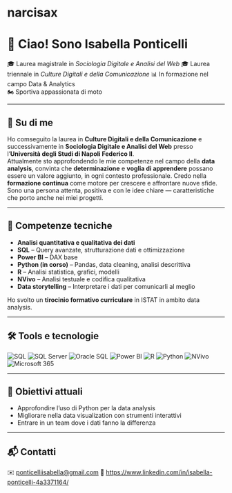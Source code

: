 # narcisax
# 👋 Ciao! Sono Isabella Ponticelli

🎓 Laurea magistrale in *Sociologia Digitale e Analisi del Web* 
🎓 Laurea triennale in *Culture Digitali e della Comunicazione* 
📊 In formazione nel campo Data & Analytics  
🏍 Sportiva appassionata di moto

---

## 📌 Su di me

Ho comseguito la laurea in **Culture Digitali e della Comunicazione** e successivamente in **Sociologia Digitale e Analisi del Web** presso l’**Università degli Studi di Napoli Federico II**.  
Attualmente sto approfondendo le mie competenze nel campo della **data analysis**, convinta che **determinazione** e **voglia di apprendere** possano essere un valore aggiunto, in ogni contesto professionale.
Credo nella **formazione continua** come motore per crescere e affrontare nuove sfide. Sono una persona attenta, positiva e con le idee chiare — caratteristiche che porto anche nei miei progetti.

---

## 🧠 Competenze tecniche 

- **Analisi quantitativa e qualitativa dei dati**
- **SQL** – Query avanzate, strutturazione dati e ottimizzazione  
- **Power BI** – DAX base  
- **Python (in corso)** – Pandas, data cleaning, analisi descrittiva  
- **R** – Analisi statistica, grafici, modelli  
- **NVivo** – Analisi testuale e codifica qualitativa  
- **Data storytelling** – Interpretare i dati per comunicarli al meglio

Ho svolto un **tirocinio formativo curriculare** in ISTAT in ambito data analysis.

---

## 🛠️ Tools e tecnologie

![SQL](https://img.shields.io/badge/-SQL-4479A1?logo=postgresql&logoColor=white)
![SQL Server](https://img.shields.io/badge/-SQL_Server-CC2927?logo=microsoft&logoColor=white)
![Oracle SQL](https://img.shields.io/badge/-Oracle_SQL-F80000?logo=oracle&logoColor=white)
![Power BI](https://img.shields.io/badge/-Power%20BI-F2C811?logo=powerbi&logoColor=black)
![R](https://img.shields.io/badge/-R-276DC3?logo=r&logoColor=white)
![Python](https://img.shields.io/badge/-Python-3776AB?logo=python&logoColor=white)
![NVivo](https://img.shields.io/badge/-NVivo-00B5D1?logo=qualtrics&logoColor=white)
![Microsoft 365](https://img.shields.io/badge/-Microsoft%20365-D83B01?logo=microsoft&logoColor=white)


---

## 🚀 Obiettivi attuali

- Approfondire l’uso di Python per la data analysis
- Migliorare nella data visualization con strumenti interattivi
- Entrare in un team dove i dati fanno la differenza

---

## 📬 Contatti

✉️ ponticelliisabella@gmail.com 
🔗 https://www.linkedin.com/in/isabella-ponticelli-4a3371164/

